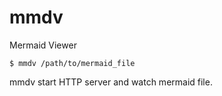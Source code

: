 # mmdv

Mermaid Viewer

```console
$ mmdv /path/to/mermaid_file
```

mmdv start HTTP server and watch mermaid file.
